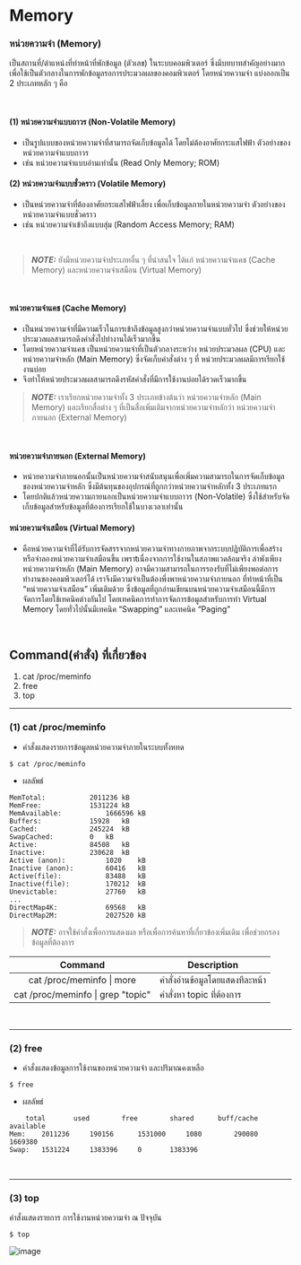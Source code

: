 
# Memory

### หน่วยความจำ (Memory)
เป็นสถานที่/ตำแหน่งที่ทำหน้าที่พักข้อมูล (ตัวเลข) ในระบบคอมพิวเตอร์ ซึ่งมีบทบาทสำคัญอย่างมาก เพื่อใช้เป็นตัวกลางในการพักข้อมูลรอการประมวลผลของคอมพิวเตอร์ โดยหน่วยความจำ แบ่งออกเป็น 2 ประเภทหลัก ๆ คือ

<br>

#### (1) หน่วยความจำแบบถาวร (Non-Volatile Memory)
   * เป็นรูปแบบของหน่วยความจำที่สามารถจัดเก็บข้อมูลได้ โดยไม่ต้องอาศัยกระแสไฟฟ้า ตัวอย่างของหน่วยความจำแบบถาวร
   * เช่น หน่วยความจำแบบอ่านเท่านั้น (Read Only Memory; ROM)
#### (2) หน่วยความจำแบบชั่วคราว (Volatile Memory)
   * เป็นหน่วยความจำที่ต้องอาศัยกระแสไฟฟ้าเลี้ยง เพื่อเก็บข้อมูลภายในหน่วยความจำ ตัวอย่างของหน่วยความจำแบบชั่วคราว
   * เช่น หน่วยความจำเข้าถึงแบบสุ่ม (Random Access Memory; RAM)
<br>

> **_NOTE:_**  ยังมีหน่วยความจำประเภทอื่น ๆ ที่น่าสนใจ ได้แก่ หน่วยความจำแคช (Cache Memory) และหน่วยความจำเสมือน (Virtual Memory)

<br>

#### หน่วยความจำแคช (Cache Memory)
* เป็นหน่วยความจำที่มีความเร็วในการเข้าถึงข้อมูลสูงกว่าหน่วยความจำแบบทั่วไป ซึ่งช่วยให้หน่วยประมวลผลสามารถดึงคำสั่งไปทำงานได้เร็วมากขึ้น 
* โดยหน่วยความจำแคช เป็นหน่วยความจำที่เป็นตัวกลางระหว่าง หน่วยประมวลผล (CPU) และหน่วยความจำหลัก (Main Memory) ซึ่งจัดเก็บคำสั่งต่าง ๆ ที่ หน่วยประมวลผลมีการเรียกใช้งานบ่อย
* จึงทำให้หน่วยประมวลผลสามารถดึงรหัสคำสั่งที่มีการใช้งานบ่อยได้รวดเร็วมากขึ้น

> **_NOTE:_**  เราเรียกหน่วยความจำทั้ง 3 ประเภทข้างต้นว่า  หน่วยความจำหลัก (Main Memory) และเรียกสื่อต่าง ๆ ที่เป็นสื่อเพิ่มเติมจากหน่วยความจำหลักว่า หน่วยความจำภายนอก (External Memory)

<br>

#### หน่วยความจำภายนอก (External Memory)
* หน่วยความจำภายนอกนั้นเป็นหน่วยความจำสนับสนุนเพื่อเพิ่มความสามารถในการจัดเก็บข้อมูลของหน่วยความจำหลัก ซึ่งมีต้นทุนของอุปกรณ์ที่ถูกกว่าหน่วยความจำหลักทั้ง 3 ประเภทแรก
* โดยปกติแล้วหน่วยความภายนอกเป็นหน่วยความจำแบบถาวร (Non-Volatile) ซึ่งใช้สำหรับจัดเก็บข้อมูลสำหรับข้อมูลที่ต้องการเรียกใช้ในบางเวลาเท่านั้น


#### หน่วยความจำเสมือน (Virtual Memory)
* คือหน่วยความจำที่ได้รับการจัดสรรจากหน่วยความจำทางกายภาพจากระบบปฏิบัติการเพื่อสร้างหรือจำลองหน่วยความจำเสมือนขึ้น เพราtเนื่องจากการใช้งานในสภาพแวดล้อมจริง ลำพังเพียงหน่วยความจำหลัก (Main Memory) อาจมีความสามารถในการรองรับที่ไม่เพียงพอต่อการทำงานของคอมพิวเตอร์ได้ เราจึงมีความจำเป็นต้องพึ่งพาหน่วยความจำภายนอก ที่ทำหน้าที่เป็น “หน่วยความจำเสมือน” เพิ่มเติมด้วย ซึ่งข้อมูลที่ถูกอ่านเขียนบนหน่วยความจำเสมือนนี้มีการจัดการโดยใช้เทคนิคต่างกันไป โดยเทคนิคการทำการจัดการข้อมูลสำหรับการทำ Virtual Memory โดยทั่วไปนั้นมีเทคนิค “Swapping” และเทคนิค “Paging” 

<br>

##  Command(คำสั่ง) ที่เกี่ยวข้อง
1. cat /proc/meminfo
2. free
3. top

---

### (1) cat /proc/meminfo
* คำสั่งแสดงรายการข้อมูลหน่วยความจำภายในระบบทั้งหทด
```
$ cat /proc/meminfo
```
* ผลลัพธ์
```
MemTotal:			2011236 kB
MemFree:			1531224 kB
MemAvailable:			1666596 kB
Buffers:			15928 	kB
Cached:				245224 	kB
SwapCached:			0 	kB
Active:				84508 	kB
Inactive:			230628 	kB
Active (anon):			1020 	kB
Inactive (anon):		60416 	kB
Active(file):			83488 	kB
Inactive(file):			170212 	kB
Unevictable:			27760 	kB
...
DirectMap4K:			69568	kB
DirectMap2M:			2027520	kB
```

> **_NOTE:_** อาจใช้คำสั่งเพื่อการแสดงผล หรือเพื่อการค้นหาที่เกี่ยวข้องเพิ่มเติม เพื่อช่วยกรองข้อมูลที่ต้องการ

| Command | Description |
| :----: | ----------- |
| cat /proc/meminfo \| more | คำสั่งอ่านข้อมูลโดยแสดงทีละหน้า |
| cat /proc/meminfo \| grep "topic" | คำสั่งหา topic ที่ต้องการ |

<br>

---
### (2) free
* คำสั่งแสดงข้อมูลการใช้งานของหน่วยความจำ และปริมาณคงเหลือ
```
$ free
```
* ผลลัพธ์
```
	total		used		free		shared		buff/cache	available
Mem:	2011236		190156		1531000		1080		290080		1669380
Swap:	1531224		1383396		0		1383396
```

<br>

---
### (3) top
คำสั่งแสดงรายการ การใช้งานหน่วยความจำ ณ ปัจจุบัน
```
$ top
```
![image](https://github.com/aaomprt/Host-3/assets/117189340/fe8886de-a45f-4b38-af03-d6f382b18bfd)
